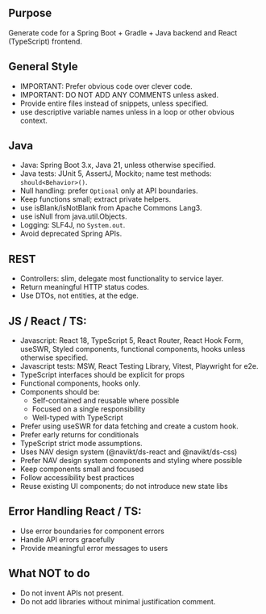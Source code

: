 ## Purpose

Generate code for a Spring Boot + Gradle + Java backend and React (TypeScript) frontend.

## General Style

- IMPORTANT: Prefer obvious code over clever code.
- IMPORTANT: DO NOT ADD ANY COMMENTS unless asked.
- Provide entire files instead of snippets, unless specified.
- use descriptive variable names unless in a loop or other obvious context.

## Java

- Java: Spring Boot 3.x, Java 21, unless otherwise specified.
- Java tests: JUnit 5, AssertJ, Mockito; name test methods: `should<Behavior>()`.
- Null handling: prefer `Optional` only at API boundaries.
- Keep functions small; extract private helpers.
- use isBlank/isNotBlank from Apache Commons Lang3.
- use isNull from java.util.Objects.
- Logging: SLF4J, no `System.out`.
- Avoid deprecated Spring APIs.

## REST

- Controllers: slim, delegate most functionality to service layer.
- Return meaningful HTTP status codes.
- Use DTOs, not entities, at the edge.

## JS / React / TS:

- Javascript: React 18, TypeScript 5, React Router, React Hook Form, useSWR, Styled components, functional components,
  hooks unless otherwise specified.
- Javascript tests: MSW, React Testing Library, Vitest, Playwright for e2e.
- TypeScript interfaces should be explicit for props
- Functional components, hooks only.
- Components should be:
    - Self-contained and reusable where possible
    - Focused on a single responsibility
    - Well-typed with TypeScript
- Prefer using useSWR for data fetching and create a custom hook.
- Prefer early returns for conditionals
- TypeScript strict mode assumptions.
- Uses NAV design system (@navikt/ds-react and @navikt/ds-css)
- Prefer NAV design system components and styling where possible
- Keep components small and focused
- Follow accessibility best practices
- Reuse existing UI components; do not introduce new state libs

## Error Handling React / TS:

- Use error boundaries for component errors
- Handle API errors gracefully
- Provide meaningful error messages to users

## What NOT to do

- Do not invent APIs not present.
- Do not add libraries without minimal justification comment.

